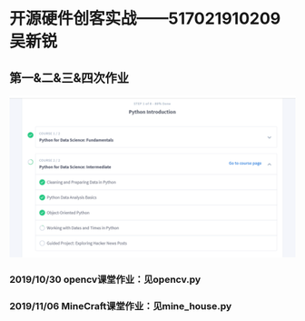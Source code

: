 # 开源硬件创客实战——517021910209 吴新锐
## 第一&二&三&四次作业
![](https://github.com/ophwsjtu18/ohw19f/blob/master/student/wxr/HW.png)
### 2019/10/30 opencv课堂作业：见opencv.py
### 2019/11/06 MineCraft课堂作业：见mine_house.py


